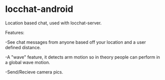 locchat-android
===============

Location based chat, used with locchat-server.

Features:

-See chat messages from anyone based off your location and a user defined distance.

-A "wave" feature, it detects arm motion so in theory people can perform in a global wave motion.

-Send/Recieve camera pics.
